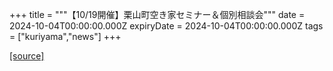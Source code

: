 +++
title = """【10/19開催】栗山町空き家セミナー＆個別相談会"""
date = 2024-10-04T00:00:00.000Z
expiryDate = 2024-10-04T00:00:00.000Z
tags = ["kuriyama","news"]
+++


[[source]](https://www.town.kuriyama.hokkaido.jp/soshiki/46/29030.html)
